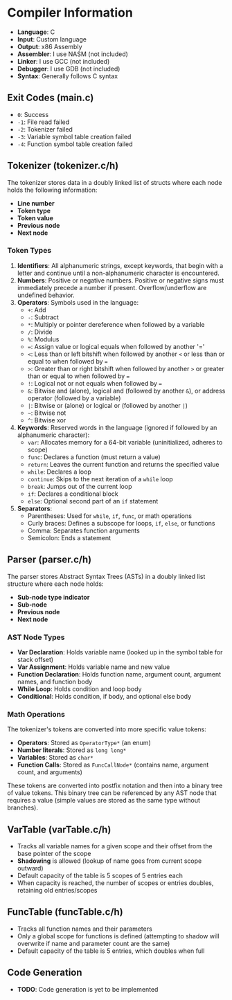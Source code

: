 # Compiler Information

- **Language**: C
- **Input**: Custom language
- **Output**: x86 Assembly
- **Assembler**: I use NASM (not included)
- **Linker**: I use GCC (not included)
- **Debugger**: I use GDB (not included)
- **Syntax**: Generally follows C syntax

## Exit Codes (main.c)

- `0`: Success
- `-1`: File read failed
- `-2`: Tokenizer failed
- `-3`: Variable symbol table creation failed
- `-4`: Function symbol table creation failed

## Tokenizer (tokenizer.c/h)

The tokenizer stores data in a doubly linked list of structs where each node holds the following information:
- **Line number**
- **Token type**
- **Token value**
- **Previous node**
- **Next node**

### Token Types

1. **Identifiers**: All alphanumeric strings, except keywords, that begin with a letter and continue until a non-alphanumeric character is encountered.
2. **Numbers**: Positive or negative numbers. Positive or negative signs must immediately precede a number if present. Overflow/underflow are undefined behavior.
3. **Operators**: Symbols used in the language:
   - `+`: Add
   - `-`: Subtract
   - `*`: Multiply or pointer dereference when followed by a variable
   - `/`: Divide
   - `%`: Modulus
   - `=`: Assign value or logical equals when followed by another '='
   - `<`: Less than or left bitshift when followed by another `<` or less than or equal to when followed by `=`
   - `>`: Greater than or right bitshift when followed by another `>` or greater than or equal to when followed by `=`
   - `!`: Logical not or not equals when followed by `=`
   - `&`: Bitwise and (alone), logical and (followed by another `&`), or address operator (followed by a variable)
   - `|`: Bitwise or (alone) or logical or (followed by another `|`)
   - `~`: Bitwise not
   - `^`: Bitwise xor
4. **Keywords**: Reserved words in the language (ignored if followed by an alphanumeric character):
   - `var`: Allocates memory for a 64-bit variable (uninitialized, adheres to scope)
   - `func`: Declares a function (must return a value)
   - `return`: Leaves the current function and returns the specified value
   - `while`: Declares a loop
   - `continue`: Skips to the next iteration of a `while` loop
   - `break`: Jumps out of the current loop
   - `if`: Declares a conditional block
   - `else`: Optional second part of an `if` statement
5. **Separators**:
   - Parentheses: Used for `while`, `if`, `func`, or math operations
   - Curly braces: Defines a subscope for loops, `if`, `else`, or functions
   - Comma: Separates function arguments
   - Semicolon: Ends a statement

## Parser (parser.c/h)

The parser stores Abstract Syntax Trees (ASTs) in a doubly linked list structure where each node holds:
- **Sub-node type indicator**
- **Sub-node**
- **Previous node**
- **Next node**

### AST Node Types

- **Var Declaration**: Holds variable name (looked up in the symbol table for stack offset)
- **Var Assignment**: Holds variable name and new value
- **Function Declaration**: Holds function name, argument count, argument names, and function body
- **While Loop**: Holds condition and loop body
- **Conditional**: Holds condition, if body, and optional else body

### Math Operations

The tokenizer's tokens are converted into more specific value tokens:
- **Operators**: Stored as `OperatorType*` (an enum)
- **Number literals**: Stored as `long long*`
- **Variables**: Stored as `char*`
- **Function Calls**: Stored as `FuncCallNode*` (contains name, argument count, and arguments)

These tokens are converted into postfix notation and then into a binary tree of value tokens. This binary tree can be referenced by any AST node that requires a value (simple values are stored as the same type without branches).

## VarTable (varTable.c/h)

- Tracks all variable names for a given scope and their offset from the base pointer of the scope
- **Shadowing** is allowed (lookup of name goes from current scope outward)
- Default capacity of the table is 5 scopes of 5 entries each
- When capacity is reached, the number of scopes or entries doubles, retaining old entries/scopes

## FuncTable (funcTable.c/h)

- Tracks all function names and their parameters
- Only a global scope for functions is defined (attempting to shadow will overwrite if name and parameter count are the same)
- Default capacity of the table is 5 entries, which doubles when full

## Code Generation

- **TODO**: Code generation is yet to be implemented
